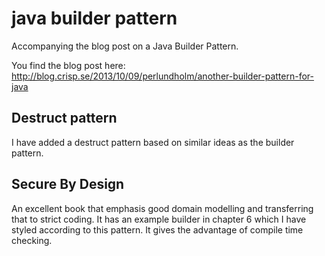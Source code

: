 # java builder pattern
Accompanying the blog post on a Java Builder Pattern.

You find the blog post here: http://blog.crisp.se/2013/10/09/perlundholm/another-builder-pattern-for-java

## Destruct pattern

I have added a destruct pattern based on similar ideas as the
builder pattern.


## Secure By Design

An excellent book that emphasis good domain modelling and transferring
that to strict coding. It has an example builder in chapter 6
which I have styled according
to this pattern. It gives the advantage of compile time checking.
